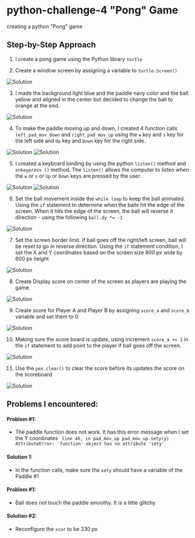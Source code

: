 # python-challenge-4 "Pong" Game
creating a python "Pong" game 

## Step-by-Step Approach

1. I create a pong game using the Python library `turtle`

2. Create a window screen by assigning a variable to `turtle.Screen()`

![Solution](images/turtle_library.jpg)

3. I made the background light blue and the paddle navy color and the ball yellow and aligned in the center but decided to change the ball to orange at the end.

![Solution](images/background.JPG)

4. To make the paddle moving up and down, I created 4 function calls `left_pad_mov_down` and `right_pad_mov_up` using the `w` key and `s` key for the left side and `Up` key and `Down` key for the right side.

![Solution](images/left_paddle_function.jpg)
![Solution](images/right_paddle_function.jpg)


5. I created a keyboard binding by using the python `listen()` method and `onkeypress ()` method. The `listen()` allows the computer to listen when the `w` or `s` or `Up` or `Down` keys are pressed by the user.

![Solution](images/keypress.jpg)
![Solution](images/fetch1.gif)


6. Set the ball movement inside the `while loop` to keep the ball animated.  Using the `if` statement to determine when the balls hit the edge of the screen.
When it hits the edge of the screen, the ball will reverse it direction - using the following `ball.dy *= -1`

![Solution](images/Animation2.gif)

7. Set the screen border limit. If ball goes off the right/left screen, ball will be reset to go in reverse direction. Using the `if` statement condition, I set the X and Y coordinates based on the screen size 800 px wide by 600 px height

![Solution](images/ball_limit.jpg)

8. Create Display score on center of the screen as players are playing the game. 

![Solution](images/score_display.jpg)

9. Create score for Player A and Player B by assigning `score_a` and `score_b` variable and set them to 0

![Solution](images/game_score.jpg)

10. Making sure the score board is update, using increment `score_a += 1` in the `if` statement to add point to the player if ball goes off the screen.

![Solution](images/score_update.jpg)

11. Use the `pen.clear()` to clear the score before its updates the score on the scoreboard

![Solution](images/score.gif)

## Problems I encountered:

#### Problem #1:
 * The paddle function does not work. It has this error message when I set the Y coordinates
` line 46, in pad_mov_up pad_mov_up.sety(y) AttributeError: 'function' object has no attribute 'sety'`

#### Solution 1: 
  * In the function calls, make sure the `sety` should have a variable of the Paddle #1

#### Problem #1:
 * Ball does not touch the paddle smoothy. It is a little glitchy.

#### Solution #2: 
 * Reconfigure the `xcor` to be 330 px

